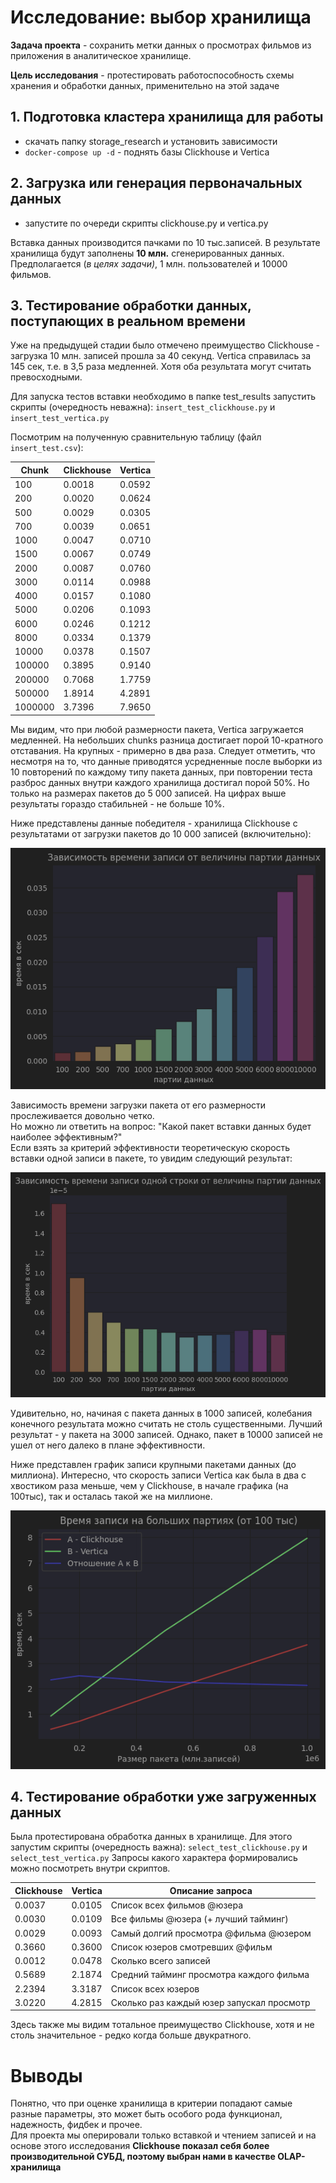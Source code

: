 # Исследование: выбор хранилища
**Задача проекта** - сохранить метки данных о просмотрах фильмов из приложения в аналитическое хранилище.
  
**Цель исследования** - протестировать работоспособность схемы хранения и обработки данных, применительно на этой задаче

## 1. Подготовка кластера хранилища для работы  

- скачать папку storage_research и установить зависимости
- `docker-compose up -d` - поднять базы Clickhouse и Vertica
 
## 2. Загрузка или генерация первоначальных данных

- запустите по очереди скрипты clickhouse.py и vertica.py  

Вставка данных производится пачками по 10 тыс.записей.
В результате хранилища будут заполнены **10 млн.** сгенерированных данных. 
Предполагается (_в целях задачи)_, 1 млн. пользователей и 10000 фильмов.

## 3. Тестирование обработки данных, поступающих в реальном времени

Уже на предыдущей стадии было отмечено преимущество Clickhouse - загрузка 10 млн. записей прошла за 40 секунд.
Vertica справилась за 145 сек, т.е. в 3,5 раза медленней. 
Хотя оба результата могут считать превосходными.

Для запуска тестов вставки необходимо в папке test_results запустить скрипты (очередность неважна):
`insert_test_clickhouse.py` и `insert_test_vertica.py`  

Посмотрим на полученную сравнительную таблицу (файл `insert_test.csv`):  

| Chunk   | Clickhouse | Vertica |
|---------|------------|---------|
| 100     | 0.0018     | 0.0592  |
| 200     | 0.0020     | 0.0624  |
| 500     | 0.0029     | 0.0305  |
| 700     | 0.0039     | 0.0651  |
| 1000    | 0.0047     | 0.0710  |
| 1500    | 0.0067     | 0.0749  |
| 2000    | 0.0087     | 0.0760  |
| 3000    | 0.0114     | 0.0988  |
| 4000    | 0.0157     | 0.1080  |
| 5000    | 0.0206     | 0.1093  |
| 6000    | 0.0246     | 0.1212  |
| 8000    | 0.0334     | 0.1379  |
| 10000   | 0.0378     | 0.1507  |
| 100000  | 0.3895     | 0.9140  |
| 200000  | 0.7068     | 1.7759  |
| 500000  | 1.8914     | 4.2891  |
| 1000000 | 3.7396     | 7.9650  |


Мы видим, что при любой размерности пакета, Vertica загружается медленней. 
На небольших chunks разница достигает порой 10-кратного отставания. На крупных - примерно в два раза.
Следует отметить, что несмотря на то, что данные приводятся усредненные после выборки из 10 повторений по каждому типу пакета данных, 
при повторении теста разброс данных внутри каждого хранилища достигал порой 50%. 
Но только на размерах пакетов до 5 000 записей. На цифрах выше результаты гораздо стабильней - не больше 10%.

Ниже представлены данные победителя - хранилища Clickhouse с результатами от загрузки пакетов до 10 000 записей (включительно):

![img.png](service/img.png)

Зависимость времени загрузки пакета от его размерности прослеживается довольно четко.  
Но можно ли ответить на вопрос: "Какой пакет вставки данных будет наиболее эффективным?"  
Если взять за критерий эффективности теоретическую скорость вставки одной записи в пакете, 
то увидим следующий результат:

![img_1.png](service/img_1.png)

Удивительно, но, начиная с пакета данных в 1000 записей, 
колебания конечного результата можно считать не столь существенными. 
Лучший результат - у пакета на 3000 записей. Однако, пакет в 10000 записей 
не ушел от него далеко в плане эффективности.  

Ниже представлен график записи крупными пакетами данных (до миллиона). 
Интересно, что cкорость записи Vertica как была в два с хвостиком раза меньше, чем у Clickhouse,
в начале графика (на 100тыс), так и осталась такой же на миллионе.

![img.png](img.png)

## 4. Тестирование обработки уже загруженных данных
Была протестирована обработка данных в хранилище. 
Для этого запустим скрипты (очередность важна): `select_test_clickhouse.py` и `select_test_vertica.py`
Запросы какого характера формировались можно посмотреть внутри скриптов.

| Clickhouse | Vertica | Описание запроса                          |
|------------|---------|-------------------------------------------|
| 0.0037     | 0.0105  | Список всех фильмов @юзера                |
| 0.0030     | 0.0109  | Все фильмы @юзера (+ лучший тайминг)      |
| 0.0029     | 0.0093  | Самый долгий просмотра @фильма @юзером    |
| 0.3660     | 0.3600  | Список юзеров смотревших @фильм           |
| 0.0012     | 0.0478  | Сколько всего записей                     |
| 0.5689     | 2.1874  | Средний тайминг просмотра каждого фильма  |
| 2.2394     | 3.3187  | Список всех юзеров                        |
| 3.0220     | 4.2815  | Сколько раз каждый юзер запускал просмотр |

Здесь также мы видим тотальное преимущество Clickhouse, хотя и не столь значительное - редко когда больше двукратного.

# Выводы
Понятно, что при оценке хранилища в критерии попадают самые разные параметры, это может быть особого рода функционал,
надежность, фидбек и прочее.  
Для проекта мы оперировали только вставкой и чтением записей и на основе этого исследования 
**Clickhouse показал себя более производительной СУБД, поэтому выбран нами в качестве OLAP-хранилища**